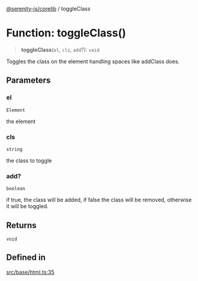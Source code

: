 [@serenity-is/corelib](../README.md) / toggleClass

# Function: toggleClass()

> **toggleClass**(`el`, `cls`, `add`?): `void`

Toggles the class on the element handling spaces like addClass does.

## Parameters

### el

`Element`

the element

### cls

`string`

the class to toggle

### add?

`boolean`

if true, the class will be added, if false the class will be removed, otherwise it will be toggled.

## Returns

`void`

## Defined in

[src/base/html.ts:35](https://github.com/serenity-is/serenity/blob/master/packages/corelib/src/base/html.ts#L35)
